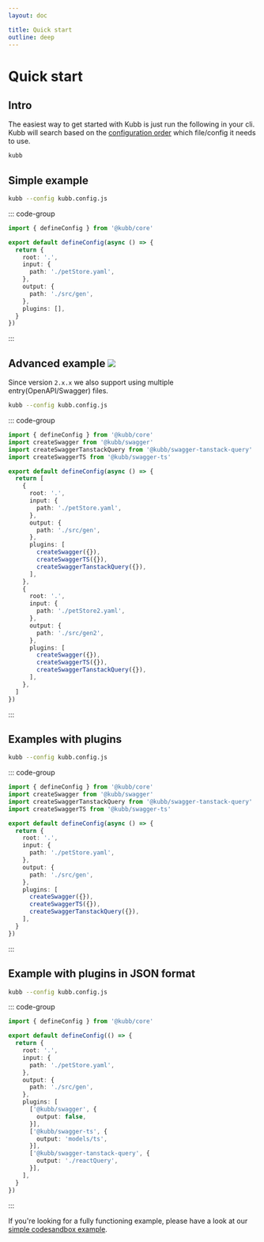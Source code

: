 ```yaml
---
layout: doc

title: Quick start
outline: deep
---
```


# Quick start

## Intro

The easiest way to get started with Kubb is just run the following in your cli.
Kubb will search based on the [configuration order](/introduction.html#configuration-file) which file/config it needs to use.

```bash
kubb
```

## Simple example

```bash
kubb --config kubb.config.js
```

::: code-group

```typescript [kubb.config.js]
import { defineConfig } from '@kubb/core'

export default defineConfig(async () => {
  return {
    root: '.',
    input: {
      path: './petStore.yaml',
    },
    output: {
      path: './src/gen',
    },
    plugins: [],
  }
})
```

:::

## Advanced example <img src="/icons/experimental.svg"/>

Since version `2.x.x` we also support using multiple entry(OpenAPI/Swagger) files.

```bash
kubb --config kubb.config.js
```

::: code-group

```typescript [kubb.config.js]
import { defineConfig } from '@kubb/core'
import createSwagger from '@kubb/swagger'
import createSwaggerTanstackQuery from '@kubb/swagger-tanstack-query'
import createSwaggerTS from '@kubb/swagger-ts'

export default defineConfig(async () => {
  return [
    {
      root: '.',
      input: {
        path: './petStore.yaml',
      },
      output: {
        path: './src/gen',
      },
      plugins: [
        createSwagger({}),
        createSwaggerTS({}),
        createSwaggerTanstackQuery({}),
      ],
    },
    {
      root: '.',
      input: {
        path: './petStore2.yaml',
      },
      output: {
        path: './src/gen2',
      },
      plugins: [
        createSwagger({}),
        createSwaggerTS({}),
        createSwaggerTanstackQuery({}),
      ],
    },
  ]
})
```

:::

## Examples with plugins

```bash
kubb --config kubb.config.js
```

::: code-group

```typescript [kubb.config.js]
import { defineConfig } from '@kubb/core'
import createSwagger from '@kubb/swagger'
import createSwaggerTanstackQuery from '@kubb/swagger-tanstack-query'
import createSwaggerTS from '@kubb/swagger-ts'

export default defineConfig(async () => {
  return {
    root: '.',
    input: {
      path: './petStore.yaml',
    },
    output: {
      path: './src/gen',
    },
    plugins: [
      createSwagger({}),
      createSwaggerTS({}),
      createSwaggerTanstackQuery({}),
    ],
  }
})
```

:::

## Example with plugins in JSON format

```bash
kubb --config kubb.config.js
```

::: code-group

```typescript [kubb.config.js]
import { defineConfig } from '@kubb/core'

export default defineConfig(() => {
  return {
    root: '.',
    input: {
      path: './petStore.yaml',
    },
    output: {
      path: './src/gen',
    },
    plugins: [
      ['@kubb/swagger', {
        output: false,
      }],
      ['@kubb/swagger-ts', {
        output: 'models/ts',
      }],
      ['@kubb/swagger-tanstack-query', {
        output: './reactQuery',
      }],
    ],
  }
})
```

:::

If you're looking for a fully functioning example, please have a look at our [simple codesandbox example](https://codesandbox.io/s/github/kubb-project/kubb/tree/alpha/examples/typescript).
